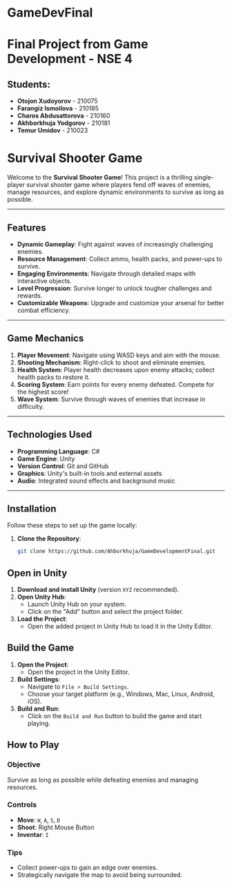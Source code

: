 # GameDevFinal
# **Final Project from Game Development - NSE 4**

## Students:
- **Otojon Xudoyorov** - 210075
- **Farangiz Ismoilova** - 210185  
- **Charos Abdusattorova** - 210160  
- **Akhborkhuja Yodgorov** - 210181  
- **Temur Umidov** - 210023  
# Survival Shooter Game

Welcome to the **Survival Shooter Game**! This project is a thrilling single-player survival shooter game where players fend off waves of enemies, manage resources, and explore dynamic environments to survive as long as possible.

---

## Features

- **Dynamic Gameplay**: Fight against waves of increasingly challenging enemies.
- **Resource Management**: Collect ammo, health packs, and power-ups to survive.
- **Engaging Environments**: Navigate through detailed maps with interactive objects.
- **Level Progression**: Survive longer to unlock tougher challenges and rewards.
- **Customizable Weapons**: Upgrade and customize your arsenal for better combat efficiency.

---

## Game Mechanics

1. **Player Movement**: Navigate using WASD keys and aim with the mouse.
2. **Shooting Mechanism**: Right-click to shoot and eliminate enemies.
3. **Health System**: Player health decreases upon enemy attacks; collect health packs to restore it.
4. **Scoring System**: Earn points for every enemy defeated. Compete for the highest score!
5. **Wave System**: Survive through waves of enemies that increase in difficulty.

---

## Technologies Used

- **Programming Language**: C#
- **Game Engine**: Unity
- **Version Control**: Git and GitHub
- **Graphics**: Unity's built-in tools and external assets
- **Audio**: Integrated sound effects and background music

---

## Installation

Follow these steps to set up the game locally:

1. **Clone the Repository**:
   ```bash
   git clone https://github.com/Ahborkhuja/GameDevelopmentFinal.git

## Open in Unity

1. **Download and install Unity** (version `XYZ` recommended).
2. **Open Unity Hub**:
   - Launch Unity Hub on your system.
   - Click on the "Add" button and select the project folder.
3. **Load the Project**:
   - Open the added project in Unity Hub to load it in the Unity Editor.

## Build the Game

1. **Open the Project**:
   - Open the project in the Unity Editor.
2. **Build Settings**:
   - Navigate to `File > Build Settings`.
   - Choose your target platform (e.g., Windows, Mac, Linux, Android, iOS).
3. **Build and Run**:
   - Click on the `Build and Run` button to build the game and start playing.

## How to Play

### Objective
Survive as long as possible while defeating enemies and managing resources.

### Controls
- **Move**: `W`, `A`, `S`, `D`
- **Shoot**: Right Mouse Button
- **Inventar**: `I`

### Tips
- Collect power-ups to gain an edge over enemies.
- Strategically navigate the map to avoid being surrounded.






          

